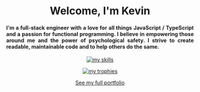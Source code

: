 <h1 align="center">Welcome, I'm Kevin</h1>

<h4 align="justify">
  I'm a full-stack engineer with a love for all things JavaScript / TypeScript and a passion for functional programming. I believe in empowering those around me and the power of psychological safety. I strive to create readable, maintainable code and to help others do the same.
</h4>

<p align="center">
  <a href="https://skillicons.dev">
    <img src="https://skillicons.dev/icons?i=ts,react,nodejs,npm,pnpm,jest,cypress,git,gitlab,docker,kubernetes,graphql,vite,webpack,next" alt="my skills" />
  </a>
</p>

<p align="center">
  <a href="https://github.com/ryo-ma/github-profile-trophy"><img src="https://github-profile-trophy.vercel.app/?username=kgroat&theme=darkhub&no-frame=true&no-bg=true&row=1&column=7&margin-w=4&margin-h=4" alt="my trophies" /></a>
</p>

<p align="center">
  <a href="https://www.kgroat.dev">See my full portfolio</a>
</p>
